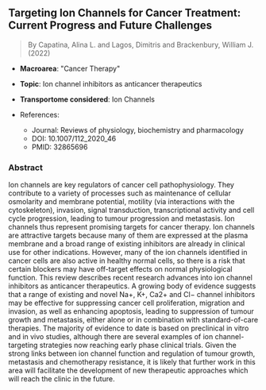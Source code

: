## Targeting Ion Channels for Cancer Treatment: Current Progress and Future Challenges

> By Capatina, Alina L. and Lagos, Dimitris and Brackenbury, William J. (2022)

- **Macroarea**: "Cancer Therapy"
- **Topic**: Ion channel inhibitors as anticancer therapeutics
- **Transportome considered**: Ion Channels

- References:
  - Journal: Reviews of physiology, biochemistry and pharmacology
  - DOI: 10.1007/112_2020_46
  - PMID: 32865696

### Abstract

Ion channels are key regulators of cancer cell pathophysiology. They contribute to a variety of processes such as maintenance of cellular osmolarity and membrane potential, motility (via interactions with the cytoskeleton), invasion, signal transduction, transcriptional activity and cell cycle progression, leading to tumour progression and metastasis. Ion channels thus represent promising targets for cancer therapy. Ion channels are attractive targets because many of them are expressed at the plasma membrane and a broad range of existing inhibitors are already in clinical use for other indications. However, many of the ion channels identified in cancer cells are also active in healthy normal cells, so there is a risk that certain blockers may have off-target effects on normal physiological function. This review describes recent research advances into ion channel inhibitors as anticancer therapeutics. A growing body of evidence suggests that a range of existing and novel Na+, K+, Ca2+ and Cl− channel inhibitors may be effective for suppressing cancer cell proliferation, migration and invasion, as well as enhancing apoptosis, leading to suppression of tumour growth and metastasis, either alone or in combination with standard-of-care therapies. The majority of evidence to date is based on preclinical in vitro and in vivo studies, although there are several examples of ion channel-targeting strategies now reaching early phase clinical trials. Given the strong links between ion channel function and regulation of tumour growth, metastasis and chemotherapy resistance, it is likely that further work in this area will facilitate the development of new therapeutic approaches which will reach the clinic in the future.
